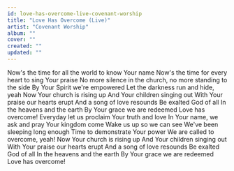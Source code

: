 ```yaml
---
id: love-has-overcome-live-covenant-worship
title: "Love Has Overcome (Live)"
artist: "Covenant Worship"
album: ""
cover: ""
created: ""
updated: ""
---
```


Now's the time for all the world to know Your name
Now's the time for every heart to sing Your praise
No more silence in the church, no more standing to the side
By Your Spirit we're empowered
Let the darkness run and hide, yeah
Now Your church is rising up
And Your children singing out
With Your praise our hearts erupt
And a song of love resounds
Be exalted God of all
In the heavens and ​the earth
By Your grace we are redeemed
Love has overcome!
Everyday let us proclaim Your truth and love
In Your name, we ask and pray Your kingdom come
Wake us up so we can see
We've been sleeping long enough
Time to demonstrate Your power
We are called to overcome, yeah!
Now Your church is rising up
And Your children singing out
With Your praise our hearts erupt
And a song of love resounds
Be exalted God of all
In the heavens and ​the earth
By Your grace we are redeemed
Love has overcome!